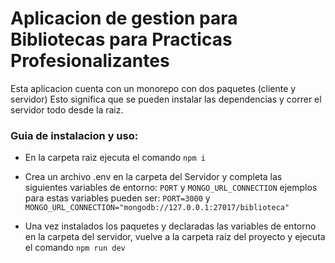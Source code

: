 # Aplicacion de gestion para Bibliotecas para Practicas Profesionalizantes

Esta aplicacion cuenta con un monorepo con dos paquetes (cliente y servidor)
Esto significa que se pueden instalar las dependencias y correr el servidor todo desde la raiz.

### Guia de instalacion y uso:

- En la carpeta raiz ejecuta el comando `npm i`

- Crea un archivo .env en la carpeta del Servidor y completa las siguientes variables de entorno: `PORT` y `MONGO_URL_CONNECTION` ejemplos para estas variables pueden ser: `PORT=3000` y `MONGO_URL_CONNECTION="mongodb://127.0.0.1:27017/biblioteca"`

- Una vez instalados los paquetes y declaradas las variables de entorno en la carpeta del servidor, vuelve a la carpeta raiz del proyecto y ejecuta el comando `npm run dev`
